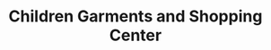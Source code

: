 ---
title: "Children Garments and Shopping Center"
url: /dahranwala/children-garments-and-shopping-center/
shop: Kleidung
---